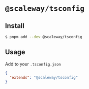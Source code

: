 # `@scaleway/tsconfig`

## Install

```bash
$ pnpm add --dev @scaleway/tsconfig
```

## Usage

Add to your `.tsconfig.json`

```json
{
  "extends": "@scaleway/tsconfig"
}
```
